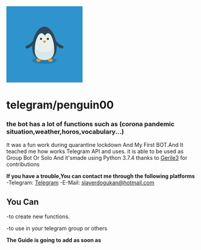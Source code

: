 <img src="images/penguin.jpg" width="200">

# telegram/penguin00
### the bot has a lot of functions such as (corona pandemic situation,weather,horos,vocabulary...)
It was a fun work during quarantine lockdown And My First BOT.And It teached me how works Telegram API and uses.
it is able to be used as Group Bot Or Solo
And it'smade using Python 3.7.4
thanks to [Gerile3](https://t.me/gerile3) for contributions 

**If you have a trouble,You can contact me through the following platforms**
-Telegram: [Telegram](https://t.me/penguinz00)
-E-Mail: slayerdogukan@hotmail.com

## You Can
-to create new functions.

-to use in your telegram group or others


**The Guide is going to add as soon as**




